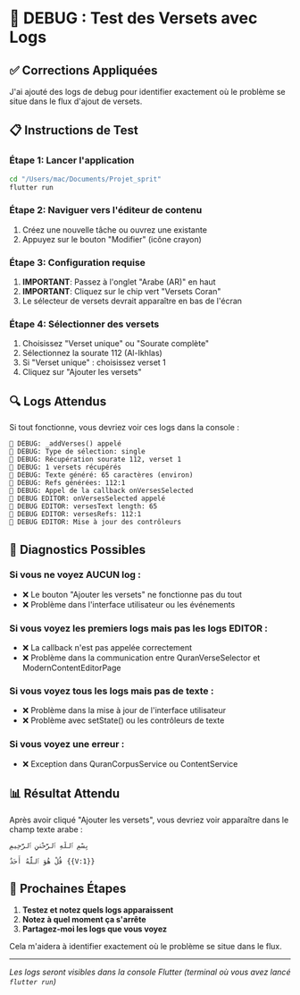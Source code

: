 # 🔧 DEBUG : Test des Versets avec Logs

## ✅ Corrections Appliquées

J'ai ajouté des logs de debug pour identifier exactement où le problème se situe dans le flux d'ajout de versets.

## 📋 Instructions de Test

### Étape 1: Lancer l'application
```bash
cd "/Users/mac/Documents/Projet_sprit"
flutter run
```

### Étape 2: Naviguer vers l'éditeur de contenu
1. Créez une nouvelle tâche ou ouvrez une existante
2. Appuyez sur le bouton "Modifier" (icône crayon)

### Étape 3: Configuration requise
1. **IMPORTANT**: Passez à l'onglet "Arabe (AR)" en haut
2. **IMPORTANT**: Cliquez sur le chip vert "Versets Coran" 
3. Le sélecteur de versets devrait apparaître en bas de l'écran

### Étape 4: Sélectionner des versets
1. Choisissez "Verset unique" ou "Sourate complète"
2. Sélectionnez la sourate 112 (Al-Ikhlas)
3. Si "Verset unique" : choisissez verset 1
4. Cliquez sur "Ajouter les versets"

## 🔍 Logs Attendus

Si tout fonctionne, vous devriez voir ces logs dans la console :

```
🔧 DEBUG: _addVerses() appelé
🔧 DEBUG: Type de sélection: single
🔧 DEBUG: Récupération sourate 112, verset 1
🔧 DEBUG: 1 versets récupérés
🔧 DEBUG: Texte généré: 65 caractères (environ)
🔧 DEBUG: Refs générées: 112:1
🔧 DEBUG: Appel de la callback onVersesSelected
🔧 DEBUG EDITOR: onVersesSelected appelé
🔧 DEBUG EDITOR: versesText length: 65
🔧 DEBUG EDITOR: versesRefs: 112:1
🔧 DEBUG EDITOR: Mise à jour des contrôleurs
```

## 🚨 Diagnostics Possibles

### Si vous ne voyez AUCUN log :
- ❌ Le bouton "Ajouter les versets" ne fonctionne pas du tout
- ❌ Problème dans l'interface utilisateur ou les événements

### Si vous voyez les premiers logs mais pas les logs EDITOR :
- ❌ La callback n'est pas appelée correctement
- ❌ Problème dans la communication entre QuranVerseSelector et ModernContentEditorPage

### Si vous voyez tous les logs mais pas de texte :
- ❌ Problème dans la mise à jour de l'interface utilisateur
- ❌ Problème avec setState() ou les contrôleurs de texte

### Si vous voyez une erreur :
- ❌ Exception dans QuranCorpusService ou ContentService

## 📊 Résultat Attendu

Après avoir cliqué "Ajouter les versets", vous devriez voir apparaître dans le champ texte arabe :

```
بِسْمِ ٱللَّهِ ٱلرَّحْمَٰنِ ٱلرَّحِيمِ

قُلْ هُوَ ٱللَّهُ أَحَدٌ {{V:1}}
```

## 🔧 Prochaines Étapes

1. **Testez et notez quels logs apparaissent**
2. **Notez à quel moment ça s'arrête**
3. **Partagez-moi les logs que vous voyez**

Cela m'aidera à identifier exactement où le problème se situe dans le flux.

---

*Les logs seront visibles dans la console Flutter (terminal où vous avez lancé `flutter run`)*